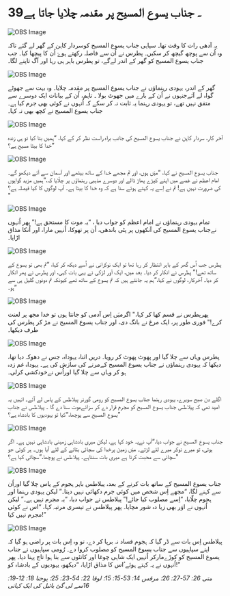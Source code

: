 # 39۔ جناب یسوع المسیح پر مقدمہ چلایا جاتا ہے

![OBS Image](https://cdn.door43.org/obs/jpg/360px/obs-en-39-01.jpg)

یہ آدھی رات کا وقت تھا۔ سپاہی جناب یسوع المسیح کوسردار کاہن کے گھر لے گئے تاکہ وہ اُن سے پوچھ گیچھ کر سکیں۔ پطرس نے اُن سے فاصلہ رکھتے ہوۓ اُن کا پیچھا کیا۔ جب جناب یسوع المسیح کو گھر کے اندر لےگے، تو پطرس باہر ہی رہا اور آگ تاپنے لگا۔

![OBS Image](https://cdn.door43.org/obs/jpg/360px/obs-en-39-02.jpg)

گھر کے اندر، یہودی رہنماؤں نے جناب یسوع المسیح پر مقدمہ چلایا۔ وہ بہت سے جھوٹے گواہ لے آئےجنہوں نے اُن کے بارے میں جھوٹ بولا ۔ تاہم، اُن کے بیانات ایک دوسرے سے متفق نہیں تھے، تو یہودی رہنما یہ ثابت نہ کر سکے کہ اُنہوں نے کوئی بھی جرم کیا ہے۔ جناب یسوع المسیح نے کچھ بھی نہ کہا۔

![OBS Image](https://cdn.door43.org/obs/jpg/360px/obs-en-39-03.jpg)

آخر کار، سردار کاہن نے جناب یسوع المسیح کی جانب براہ راست نظر کر کے کہا، “ہمیں بتا کیا تو ہی زندہ خدا کا بیٹا مسیح ہے؟”

![OBS Image](https://cdn.door43.org/obs/jpg/360px/obs-en-39-04.jpg)

جناب یسوع المسیح نے کہا، “میَں ہوں، اور تم مجھے خدا کے ساتھ بیٹھے اور آسمان سے آتے دیکھو گے۔ امام اعظم نے غصے میں اپنے کپڑے پھاڑ ڈالے اور دوسرے مذہبی رہنماؤں پر چلّایا کہ،”ہمیں مزید گواہوں کی ضرورت نہیں ہے! تم نے اِسے یہ کہتے ہوئے سنا ہے کہ وہ خدا کا بیٹا ہے۔ آپ لوگوں کا کیا فیصلہ ہے؟ "

![OBS Image](https://cdn.door43.org/obs/jpg/360px/obs-en-39-05.jpg)

تمام یہودی رہنماؤں نے امام اعظم کو جواب دیا ، “یہ موت کا مستحق ہے!” پھر اُنہوں نےجناب یسوع المسیح کی آنکھوں پر پٹی باندھی، اُن پر تھوکا، اُنہیں مارا، اور اُنکا مذاق اڑایا۔

![OBS Image](https://cdn.door43.org/obs/jpg/360px/obs-en-39-06.jpg)

پطرس جب اُس گھر کے باہر انتظار کر رہا تھا تو ایک نوکرانی نے اُسے دیکھ کر کہا، “تم بھی تو یسوع کے ساتھ تھے!” پطرس نے انکار کر دیا۔ بعد میں، ایک اَور لڑکی نے یہی بات کہی، اور پطرس نے پھر انکار کر دیا۔ آخرکار، لوگوں نے کہا،“ہم یہ جانتے ہیں کہ تم یسوع کے ساتھ تھے کیونکہ تم دونوں گلیل ہی سے ہو۔”

![OBS Image](https://cdn.door43.org/obs/jpg/360px/obs-en-39-07.jpg)

پھرپطرس نے قسم کھا کر کہا،" اگرمیَں اِس آدمی کو جانتا ہوں تو خدا مجھ پر لعنت کرے!" فوری طور پر، ایک مرغ نے بانگ دی، اور جناب یسوع المسیح نے مڑ کر پطرس کی طرف دیکھا۔

![OBS Image](https://cdn.door43.org/obs/jpg/360px/obs-en-39-08.jpg)

پطرس وہاں سے چلا گیا اور پھوٹ پھوٹ کر رویا۔ دریں اثنا، یہوداہ، جس نے دھوکہ دیا تھا، دیکھا کہ یہودی رہنماؤں نے جناب یسوع المسیح کےمرنے کی سازش کی ہے۔ یہوداہ غم زدہ ہو کر وہاں سے چلا گیا اوراُس نےخودکشی کرلی۔

![OBS Image](https://cdn.door43.org/obs/jpg/360px/obs-en-39-09.jpg)

اگلے دن صبح سویرے، یہودی رہنما جناب یسوع المسیح کو رومی گورنر پیلاطس کے پاس لے آئے۔ انہیں یہ امید تھی کہ پیلاطس جناب یسوع المسیح کو مجرم قرار دے کر سزائےموت سنا دے گا ۔ پیلاطس نے جناب یسوع المسیح سے پوچھا،“کیا تو یہودیوں کا بادشاہ ہے؟”

![OBS Image](https://cdn.door43.org/obs/jpg/360px/obs-en-39-10.jpg)

جناب یسوع المسیح نے جواب دیا،“آپ نےیہ خود کہا ہے، لیکن میری بادشاہی زمینی بادشاہی نہیں ہے۔ اگر ہوتی، تو میرے نوکر میرے لئے لڑتے۔ میَں زمین پرخدا کی سچائی بتانے کے لئے آیا ہوں۔ ہر کوئی جو سچائی سے محبت کرتا ہے میری بات سنتاہے۔ پیلاطس نے پوچھا،”سچائی کیا ہے؟"

![OBS Image](https://cdn.door43.org/obs/jpg/360px/obs-en-39-11.jpg)

جناب یسوع المسیح کے ساتھ بات کرنے کے بعد، پیلاطس باہر ہجوم کے پاس چلا گیا اوراُن سے کہنے لگا، “مجھے اِس شخص میں کوئی جرم دکھائی نہیں دیتا۔” لیکن یہودی رہنما اور ہجوم چلّایا، “اِسے مصلوب کیا جائے!” پیلاطس نے جواب دیا، “یہ مجرم نہیں ہے۔” لیکن اُنہوں نے اوَر بھی زیا دہ شور مچایا۔ پھر پیلاطس نے تیسری مرتبہ کہا، “اس نے کوئی مجرم نہیں کیا!”

![OBS Image](https://cdn.door43.org/obs/jpg/360px/obs-en-39-12.jpg)

پیلاطس اِس بات سے ڈر گیا کہ ہجوم فساد نہ برپا کر دے، تو وہ اِس بات پر راضی ہو گیا کہ اپنے سپاہیوں سے جناب یسوع المسیح کو مصلوب کروا دے۔ رُومی سپاہیوں نے جناب یسوع المسیح کو کوڑےمارکر اُنہیں ایک شاہی چوغا اور کانٹوں سے بنا ہوا تاج پہنا دیا۔ پھر اُنہوں نے یہ کہتے ہوئے ُاس کا مذاق اڑایا، “دیکھو، یہودیوں کے بادشاہ کو!”

_متی 26: 57-27: 26؛ مرقس 14: 53-15: 15؛ لوقا 22: 54-23: 25؛ یوحنا 18: 12-19: 16سے لی گئ بائبل کی ایک کہانی_